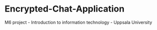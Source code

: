 # Encrypted-Chat-Application

M6 project - Introduction to information technology - Uppsala University
